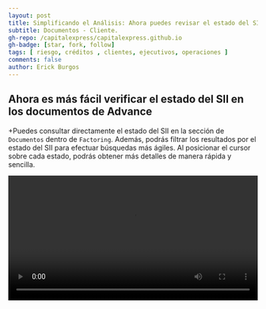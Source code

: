 ```yaml
---
layout: post
title: Simplificando el Análisis: Ahora puedes revisar el estado del SII en los documentos .
subtitle: Documentos - Cliente.
gh-repo: /capitalexpress/capitalexpress.github.io
gh-badge: [star, fork, follow]
tags: [ riesgo, créditos , clientes, ejecutivos, operaciones ]
comments: false
author: Erick Burgos
---
```


## Ahora es más fácil verificar el estado del SII en los documentos de Advance

+Puedes consultar directamente el estado del SII en la sección de `Documentos` dentro de `Factoring`. Además, podrás filtrar los resultados por el estado del SII para efectuar búsquedas más ágiles. Al posicionar el cursor sobre cada estado, podrás obtener más detalles de manera rápida y sencilla.

<video width="100%"  controls autoplay loop>
  <source src="https://cdn.capitalexpress.cl/video/2024-12-27 11-06-46-EstadoSII-documentos.mp4" type="video/mp4">
</video>